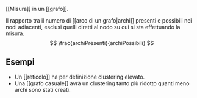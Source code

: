 [[Misura]] in un [[grafo]].

Il rapporto tra il numero di [[arco di un grafo|archi]] presenti e possibili nei nodi adiacenti, esclusi quelli diretti al nodo su cui si sta effettuando la misura.
$$
\frac{archiPresenti}{archiPossibili}
$$

## Esempi

- Un [[reticolo]] ha per definizione clustering elevato.
- Una [[grafo casuale]] avrà un clustering tanto più ridotto quanti meno archi sono stati creati.
